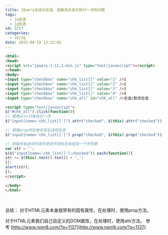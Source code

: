 ```yaml
---
title: jQuery全选与反选，且解决点击只执行一次的问题
tags:
  - jq全选
  - jq反选
id: 1217
categories:
  - JS/Jq
date: 2015-08-19 13:12:02
---
```


```html
<html>
<head>
<script src="jquery-1.11.1.min.js" type="text/javascript"></script>
</head>
<body>
<input type="checkbox" name="chk_list[]" value="1" />1
<input type="checkbox" name="chk_list[]" value="2" />2
<input type="checkbox" name="chk_list[]" value="3" />3
<input type="checkbox" name="chk_list[]" value="4" />4
<input type="checkbox" name="chk_all" id="chk_all" />全选/取消全选

<script type="text/javascript">
$("#chk_all").click(function(){
// 使用attr只能执行一次
$("input[name='chk_list[]']").attr("checked", $(this).attr("checked"));

// 使用prop则完美实现全选和反选
$("input[name='chk_list[]']").prop("checked", $(this).prop("checked"));

// 获取所有选中的项并把选中项的文本组成一个字符串
var str = '';
$($("input[name='chk_list[]']:checked")).each(function(){
str += $(this).next().text() + ',';
});
alert(str);
});
</script>

</body>
</html>
```
&nbsp;

总结：
对于HTML元素本身就带有的固有属性，在处理时，使用prop方法。

对于HTML元素我们自己自定义的DOM属性，在处理时，使用attr方法。
参考 [http://www.npm8.com/?p=1137](http://www.npm8.com/?p=1137)